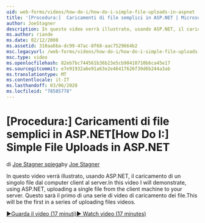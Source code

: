 ```yaml
---
uid: web-forms/videos/how-do-i/how-do-i-simple-file-uploads-in-aspnet
title: '[Procedura:]  Caricamenti di file semplici in ASP.NET | Microsoft Docs'
author: JoeStagner
description: In questo video verrà illustrato, usando ASP.NET, il caricamento di un singolo file dal computer client al server. Questo sarà il primo in una serie di caricamenti...
ms.author: riande
ms.date: 02/12/2008
ms.assetid: 310aa6ba-dc99-47ac-8f68-aac7529664b2
msc.legacyurl: /web-forms/videos/how-do-i/how-do-i-simple-file-uploads-in-aspnet
msc.type: video
ms.openlocfilehash: 82eb7bc744561b36b23e5cb90410710b6ca45e17
ms.sourcegitcommit: e7e91932a6e91a63e2e46417626f39d6b244a3ab
ms.translationtype: MT
ms.contentlocale: it-IT
ms.lasthandoff: 03/06/2020
ms.locfileid: "78585778"
---
```

# <a name="how-do-i--simple-file-uploads-in-aspnet"></a><span data-ttu-id="8eccc-104">[Procedura:]  Caricamenti di file semplici in ASP.NET</span><span class="sxs-lookup"><span data-stu-id="8eccc-104">[How Do I:]  Simple File Uploads in ASP.NET</span></span>

<span data-ttu-id="8eccc-105">di [Joe Stagner spiega](https://github.com/JoeStagner)</span><span class="sxs-lookup"><span data-stu-id="8eccc-105">by [Joe Stagner](https://github.com/JoeStagner)</span></span>

<span data-ttu-id="8eccc-106">In questo video verrà illustrato, usando ASP.NET, il caricamento di un singolo file dal computer client al server.</span><span class="sxs-lookup"><span data-stu-id="8eccc-106">In this video I will demonstrate, using ASP.NET, uploading a single file from the client machine to your server.</span></span> <span data-ttu-id="8eccc-107">Questo sarà il primo di una serie di video di caricamento dei file.</span><span class="sxs-lookup"><span data-stu-id="8eccc-107">This will be the first in a series of uploading files videos.</span></span>

[<span data-ttu-id="8eccc-108">&#9654;Guarda il video (17 minuti)</span><span class="sxs-lookup"><span data-stu-id="8eccc-108">&#9654; Watch video (17 minutes)</span></span>](https://channel9.msdn.com/Blogs/ASP-NET-Site-Videos/how-do-i-simple-file-uploads-in-aspnet)
